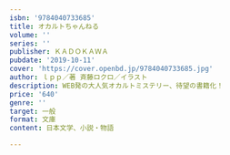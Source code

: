 ```yaml
---
isbn: '9784040733685'
title: オカルトちゃんねる
volume: ''
series: ''
publisher: ＫＡＤＯＫＡＷＡ
pubdate: '2019-10-11'
cover: 'https://cover.openbd.jp/9784040733685.jpg'
author: ｌｐｐ／著 斉藤ロクロ／イラスト
description: WEB発の大人気オカルトミステリー、待望の書籍化！
price: '640'
genre: ''
target: 一般
format: 文庫
content: 日本文学、小説・物語

---
```

